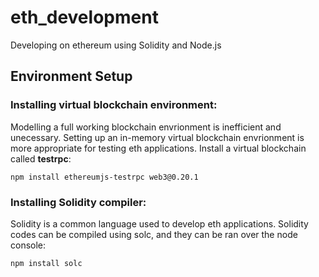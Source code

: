 # eth_development
Developing on ethereum using Solidity and Node.js

## Environment Setup 

### Installing virtual blockchain environment:

Modelling a full working blockchain envrionment is inefficient and unecessary. 
Setting up an in-memory virtual blockchain envrionment is more appropriate for testing eth applications.
Install a virtual blockchain called <b>testrpc</b>:

```
npm install ethereumjs-testrpc web3@0.20.1
```

### Installing Solidity compiler:

Solidity is a common language used to develop eth applications. 
Solidity codes can be compiled using solc, and they can be ran over the node console:

```
npm install solc 
```
